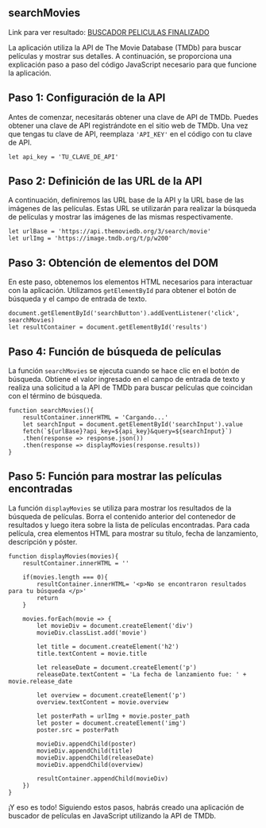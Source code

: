 ## searchMovies

Link para ver resultado: [BUSCADOR PELICULAS FINALIZADO](https://buscador-peliculas-javascript.netlify.app/)

La aplicación utiliza la API de The Movie Database (TMDb) para buscar películas y mostrar sus detalles. A continuación, se proporciona una explicación paso a paso del código JavaScript necesario para que funcione la aplicación.

## Paso 1: Configuración de la API

Antes de comenzar, necesitarás obtener una clave de API de TMDb. Puedes obtener una clave de API registrándote en el sitio web de TMDb. Una vez que tengas tu clave de API, reemplaza `'API_KEY'` en el código con tu clave de API.

    let api_key = 'TU_CLAVE_DE_API'

## Paso 2: Definición de las URL de la API

A continuación, definiremos las URL base de la API y la URL base de las imágenes de las películas. Estas URL se utilizarán para realizar la búsqueda de películas y mostrar las imágenes de las mismas respectivamente.

    let urlBase = 'https://api.themoviedb.org/3/search/movie'
    let urlImg = 'https://image.tmdb.org/t/p/w200'

## Paso 3: Obtención de elementos del DOM

En este paso, obtenemos los elementos HTML necesarios para interactuar con la aplicación. Utilizamos `getElementById` para obtener el botón de búsqueda y el campo de entrada de texto.

    document.getElementById('searchButton').addEventListener('click', searchMovies)
    let resultContainer = document.getElementById('results')

## Paso 4: Función de búsqueda de películas

La función `searchMovies` se ejecuta cuando se hace clic en el botón de búsqueda. Obtiene el valor ingresado en el campo de entrada de texto y realiza una solicitud a la API de TMDb para buscar películas que coincidan con el término de búsqueda.

    function searchMovies(){
        resultContainer.innerHTML = 'Cargando...'
        let searchInput = document.getElementById('searchInput').value
        fetch(`${urlBase}?api_key=${api_key}&query=${searchInput}`)
        .then(response => response.json())
        .then(response => displayMovies(response.results))
    }

## Paso 5: Función para mostrar las películas encontradas

La función `displayMovies` se utiliza para mostrar los resultados de la búsqueda de películas. Borra el contenido anterior del contenedor de resultados y luego itera sobre la lista de películas encontradas. Para cada película, crea elementos HTML para mostrar su título, fecha de lanzamiento, descripción y póster.

    function displayMovies(movies){
        resultContainer.innerHTML = ''
    
        if(movies.length === 0){
            resultContainer.innerHTML= '<p>No se encontraron resultados para tu búsqueda </p>'
            return
        }
    
        movies.forEach(movie => {
            let movieDiv = document.createElement('div')
            movieDiv.classList.add('movie')
    
            let title = document.createElement('h2')
            title.textContent = movie.title
    
            let releaseDate = document.createElement('p')
            releaseDate.textContent = 'La fecha de lanzamiento fue: ' + movie.release_date
    
            let overview = document.createElement('p')
            overview.textContent = movie.overview
    
            let posterPath = urlImg + movie.poster_path
            let poster = document.createElement('img')
            poster.src = posterPath
    
            movieDiv.appendChild(poster)
            movieDiv.appendChild(title)
            movieDiv.appendChild(releaseDate)
            movieDiv.appendChild(overview)
    
            resultContainer.appendChild(movieDiv)
        })
    }

¡Y eso es todo! Siguiendo estos pasos, habrás creado una aplicación de buscador de películas en JavaScript utilizando la API de TMDb. 
